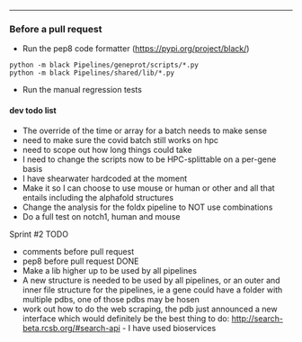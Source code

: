 ---------------------------------------------------------------------------
### Before a pull request
- Run the pep8 code formatter (https://pypi.org/project/black/)
```
python -m black Pipelines/geneprot/scripts/*.py
python -m black Pipelines/shared/lib/*.py
```
- Run the manual regression tests

#### dev todo list

- The override of the time or array for a batch needs to make sense
- need to make sure the covid batch still works on hpc
- need to scope out how long things could take
- I need to change the scripts now to be HPC-splittable on a per-gene basis
- I have shearwater hardcoded at the moment
- Make it so I can choose to use mouse or human or other and all that entails including the alphafold structures
- Change the analysis for the foldx pipeline to NOT use combinations
- Do a full test on notch1, human and mouse


Sprint #2
TODO
- comments before pull request
- pep8 before pull request
DONE
- Make a lib higher up to be used by all pipelines
- A new structure is needed to be used by all pipelines, or an outer and inner file structure for the pipelines, ie a gene could have a folder with multiple pdbs, one of those pdbs may be hosen
- work out how to do the web scraping, the pdb just announced a new interface which would definitely be the best thing to do: http://search-beta.rcsb.org/#search-api - I have used bioservices


